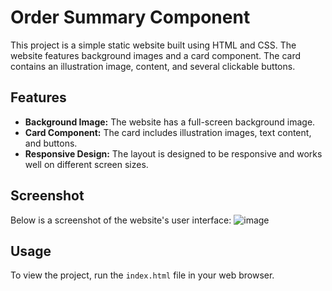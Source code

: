 # Order Summary Component
This project is a simple static website built using HTML and CSS. The website features background images and a card component. The card contains an illustration image, content, and several clickable buttons.

## Features

- **Background Image:** The website has a full-screen background image.
- **Card Component:** The card includes illustration images, text content, and buttons.
- **Responsive Design:** The layout is designed to be responsive and works well on different screen sizes.

## Screenshot

Below is a screenshot of the website's user interface:
![image](https://github.com/VirtiShah247/web-projects/assets/102175129/228146ea-23e6-4b67-937a-76b912c91e30)

## Usage

To view the project, run the `index.html` file in your web browser.
